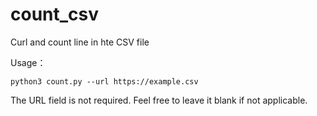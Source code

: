 # count_csv
Curl and count line in hte CSV file

Usage：
```
python3 count.py --url https://example.csv
```

The URL field is not required. Feel free to leave it blank if not applicable.
